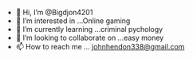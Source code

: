 - 👋 Hi, I’m @Bigdjon4201
- 👀 I’m interested in ...Online gaming
- 🌱 I’m currently learning ...criminal pychology
- 💞️ I’m looking to collaborate on ...easy money
- 📫 How to reach me ... johnhendon338@gmail.com

<!---
Bigdjon4201/Bigdjon4201 is a ✨ special ✨ repository because its `README.md` (this file) appears on your GitHub profile.
You can click the Preview link to take a look at your changes.
--->
